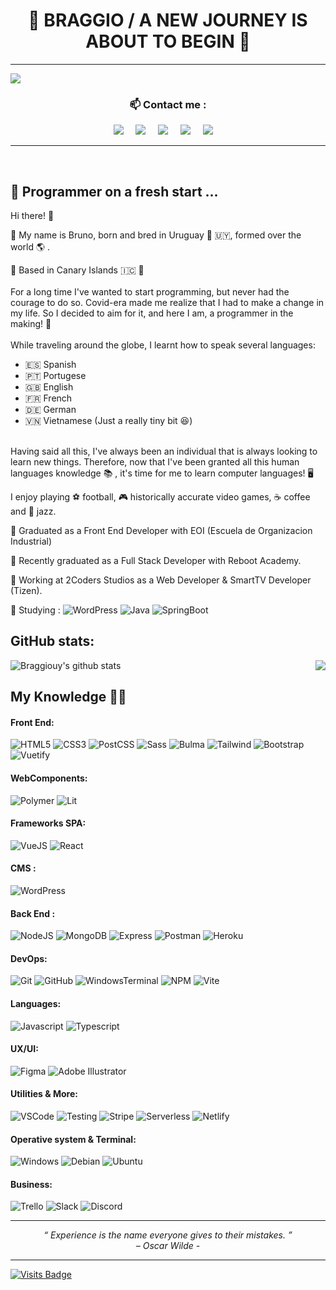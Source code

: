 <h1 align="center"> 🚶 BRAGGIO / A NEW JOURNEY IS ABOUT TO BEGIN 🥇 </h1>


<hr>

![](https://www.codewars.com/users/Braggiouy/badges/micro)


### <p  align="center">📫 Contact me :</p>

<p align="center">
  <a target="_blank"href="https://www.linkedin.com/in/bruno-aggierni/"><img src="https://img.shields.io/badge/linkedin-%230077B5.svg?&style=for-the-badge&logo=linkedin&logoColor=white" /></a>&nbsp;&nbsp;&nbsp;&nbsp;
  <a target="_blank"href="https://twitter.com/BruAggierni"><img src="https://img.shields.io/badge/twitter-%231DA1F2.svg?&style=for-the-badge&logo=twitter&logoColor=white" /></a>&nbsp;&nbsp;&nbsp;&nbsp;
  <a href="mailto:bruno.aggierni@gmail.com?subject=Hello%20Bruno,%20I%20contact%20you%20from%20Github"><img src="https://img.shields.io/badge/gmail-%23D14836.svg?&style=for-the-badge&logo=gmail&logoColor=white" /></a>&nbsp;&nbsp;&nbsp;&nbsp;
  <a href="https://www.instagram.com/bru.aggio_/"><img src="https://img.shields.io/badge/-Instagram-E4405F?style=for-the-badge&logo=instagram&logoColor=white" /></a>&nbsp;&nbsp;&nbsp;&nbsp;
  <a href="https://discordapp.com/users/702517624319377499"><img src="https://img.shields.io/badge/-Discord-5865F2?style=for-the-badge&logo=discord&logoColor=white" /></a>&nbsp;&nbsp;&nbsp;&nbsp;
</p>

<hr>


<br>

## 🔰 Programmer on a fresh start ...


Hi there! 🤙 

📢 My name is Bruno, born and bred in Uruguay 🧉 🇺🇾, formed over the world 🌎 . 

📌 Based in Canary Islands 🇮🇨 🌴
<br>
<br>
For a long time I've wanted to start programming, but never had the courage to do so. Covid-era made me realize that I had to make a change in my life. So I decided to aim for it, and here I am, a programmer in the making! 👊
<br>
<br>
While traveling around the globe, I learnt how to speak several languages:

- 🇪🇸 Spanish
- 🇵🇹 Portugese
- 🇬🇧 English
- 🇫🇷 French
- 🇩🇪 German
- 🇻🇳 Vietnamese (Just a really tiny bit 😆)

<br>
Having said all this, I've always been an individual that is always looking to learn new things. Therefore, now that I've been granted all this human languages knowledge 📚 , it's time for me to learn computer languages! 🖥️ 

I enjoy playing ⚽ football, 🎮 historically accurate video games, ☕ coffee and 🎷 jazz. 


🥇 Graduated as a Front End Developer with EOI (Escuela de Organizacion Industrial)

🥇 Recently graduated as a Full Stack Developer with Reboot Academy.

🏢 Working at 2Coders Studios as a Web Developer & SmartTV Developer (Tizen).


📖 Studying :  ![WordPress](https://img.shields.io/badge/-WordPress-21759B?style=flat&logo=wordpress&logoColor=white) ![Java](https://img.shields.io/badge/-OpenJDK-FFFFFF?style=flat&logo=openjdk&logoColor=black) ![SpringBoot](https://img.shields.io/badge/-SpringBoot-6DB33F?style=flat&logo=wordpress&logoColor=white)


## GitHub stats:

<img align="center" src="https://github-readme-stats.vercel.app/api/top-langs/?username=Braggiouy&langs_count=10&theme=vue-dark" alt="Braggiouy's github stats" /> <img align="right" src="https://github-readme-stats.vercel.app/api?username=Braggiouy&count_private=true&show_icons=true&theme=vue-dark&line_height=33" />

## My Knowledge 👨‍🎓

#### Front End:

![HTML5](https://img.shields.io/badge/-HTML5-E34F26?style=flat&logo=html5&logoColor=white)
![CSS3](https://img.shields.io/badge/-CSS3-1572B6?style=flat&logo=css3)
![PostCSS](https://img.shields.io/badge/-PostCSS-DD3A0A?style=flat&logo=postcss&logoColor=white)
![Sass](https://img.shields.io/badge/-Sass-CC6699?style=flat&logo=sass&logoColor=white)
![Bulma](http://img.shields.io/badge/-Bulma-00D1B2?style=flat&logo=bulma&logoColor=white)
![Tailwind](https://img.shields.io/badge/-Tailwind-38B2AC?style=flat&logo=tailwind-css&logoColor=white)
![Bootstrap](https://img.shields.io/badge/-Bootstrap-7952B3?style=flat&logo=bootstrap&logoColor=white)
![Vuetify](https://img.shields.io/badge/-Vuetify-1867C0?style=flat&logo=vuetify&logoColor=white)

#### WebComponents:

![Polymer](https://img.shields.io/badge/-Polymer%20Project-FF4470?style=flat&logo=polymerproject&logoColor=white)
![Lit](https://img.shields.io/badge/-Lit-324FFF?style=flat&logo=lit&logoColor=white)

#### Frameworks SPA:

![VueJS](https://img.shields.io/badge/-VueJS-4FC08D?style=flat&logo=vuedotjs&logoColor=white)
![React](https://img.shields.io/badge/-React-61DAFB?style=flat&logo=react&logoColor=white) 

#### CMS : 

![WordPress](https://img.shields.io/badge/-WordPress-21759B?style=flat&logo=wordpress&logoColor=white)

#### Back End :

![NodeJS](https://img.shields.io/badge/-NodeJS-339933?style=flat&logo=nodedotjs&logoColor=white)
![MongoDB](https://img.shields.io/badge/-Mongo-47A248?style=flat&logo=mongodb&logoColor=white)
![Express](https://img.shields.io/badge/-Express-000000?style=flat&logo=express&logoColor=white)
![Postman](https://img.shields.io/badge/-Postman-FF6C37?style=flat&logo=postman&logoColor=white)
![Heroku](https://img.shields.io/badge/-Heroku-430098?style=flat&logo=heroku&logoColor=white)

#### DevOps:

![Git](https://img.shields.io/badge/-Git-F05032?style=flat&logo=git&logoColor=white)
![GitHub](https://img.shields.io/badge/-Github-181717?style=flat&logo=github&logoColor=white)
![WindowsTerminal](https://img.shields.io/badge/Windows%20Terminal-4D4D4D?style=flat&logo=windows-terminal&logoColor=white)
![NPM](https://img.shields.io/badge/-NPM-CB3837?style=flat&logo=npm&logoColor=white)
![Vite](https://img.shields.io/badge/-Vite-646CFF?style=flat&logo=vite&logoColor=white)

#### Languages:

![Javascript](https://img.shields.io/badge/-Javascript-F7DF1E?style=flat&logo=javascript&logoColor=white)
![Typescript](https://img.shields.io/badge/-Typescript-3178C6?style=flat&logo=typescript&logoColor=white)

#### UX/UI:

![Figma](https://img.shields.io/badge/-Figma-F24E1E?style=flat&logo=figma&logoColor=white)
![Adobe Illustrator](https://img.shields.io/badge/-Illustrator-FF9A00?style=flat&logo=adobe-illustrator&logoColor=white)

#### Utilities & More:

![VSCode](https://img.shields.io/badge/-VSCode-007ACC?style=flat&logo=visual-studio-code&logoColor=white)
![Testing](https://img.shields.io/badge/-Testing%20Library-E33332?style=flat&logo=testing-library&logoColor=white)
![Stripe](https://img.shields.io/badge/-Stripe-008CDD?style=flat&logo=stripe&logoColor=white)
![Serverless](https://img.shields.io/badge/-Serverless-FD5750?style=flat&logo=serverless&logoColor=white)
![Netlify](https://img.shields.io/badge/-Netlify-00C7B7?style=flat&logo=Netlify&logoColor=white)

#### Operative system & Terminal:

![Windows](https://img.shields.io/badge/-Windows-0078D6?style=flat&logo=windows&logoColor=white)
![Debian](https://img.shields.io/badge/-Debian-A81D33?style=flat&logo=debian&logoColor=white)
![Ubuntu](https://img.shields.io/badge/-Ubuntu-E95420?style=flat&logo=ubuntu&logoColor=white)

#### Business:

![Trello](https://img.shields.io/badge/-Trello-0079BF?style=flat&logo=trello&logoColor=white)
![Slack](https://img.shields.io/badge/-Slack-4A154B?style=flat&logo=slack&logoColor=white)
![Discord](https://img.shields.io/badge/-Discord-7289DA?style=flat&logo=discord&logoColor=white)


<hr>
<p align="center">
   <i> “ Experience is the name everyone gives to their mistakes. ” </i>
   <br>
   <i> – Oscar Wilde - </i>
   <br>
</p> 
<hr>

[![Visits Badge](https://badges.strrl.dev/visits/Braggiouy/braggiouy)](https://badges.strrl.dev)





















